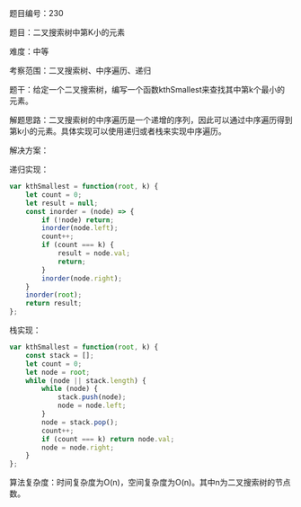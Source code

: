 题目编号：230

题目：二叉搜索树中第K小的元素

难度：中等

考察范围：二叉搜索树、中序遍历、递归

题干：给定一个二叉搜索树，编写一个函数kthSmallest来查找其中第k个最小的元素。

解题思路：二叉搜索树的中序遍历是一个递增的序列，因此可以通过中序遍历得到第k小的元素。具体实现可以使用递归或者栈来实现中序遍历。

解决方案：

递归实现：

```javascript
var kthSmallest = function(root, k) {
    let count = 0;
    let result = null;
    const inorder = (node) => {
        if (!node) return;
        inorder(node.left);
        count++;
        if (count === k) {
            result = node.val;
            return;
        }
        inorder(node.right);
    }
    inorder(root);
    return result;
};
```

栈实现：

```javascript
var kthSmallest = function(root, k) {
    const stack = [];
    let count = 0;
    let node = root;
    while (node || stack.length) {
        while (node) {
            stack.push(node);
            node = node.left;
        }
        node = stack.pop();
        count++;
        if (count === k) return node.val;
        node = node.right;
    }
};
```

算法复杂度：时间复杂度为O(n)，空间复杂度为O(n)。其中n为二叉搜索树的节点数。
